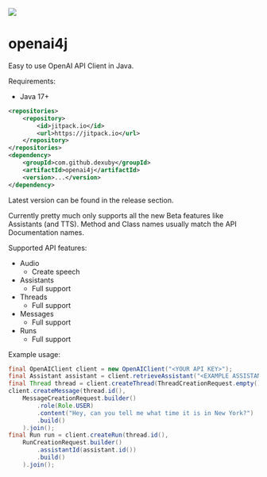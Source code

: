 [![](https://jitpack.io/v/dexuby/openai4j.svg)](https://jitpack.io/#dexuby/openai4j)
# openai4j
Easy to use OpenAI API Client in Java.

Requirements:
- Java 17+

```xml
<repositories>
    <repository>
        <id>jitpack.io</id>
        <url>https://jitpack.io</url>
    </repository>
</repositories>
<dependency>
    <groupId>com.github.dexuby</groupId>
    <artifactId>openai4j</artifactId>
    <version>...</version>
</dependency>
```
Latest version can be found in the release section.

Currently pretty much only supports all the new Beta features like Assistants (and TTS). Method and Class names usually match the API Documentation names.

Supported API features:
- Audio
  - Create speech
- Assistants
  - Full support
- Threads
  - Full support
- Messages
  - Full support
- Runs
  - Full support

Example usage:
```java
final OpenAIClient client = new OpenAIClient("<YOUR API KEY>");
final Assistant assistant = client.retrieveAssistant("<EXAMPLE ASSISTANT ID>").join();
final Thread thread = client.createThread(ThreadCreationRequest.empty()).join();
client.createMessage(thread.id(),
    MessageCreationRequest.builder()
        .role(Role.USER)
        .content("Hey, can you tell me what time it is in New York?")
        .build()
    ).join();
final Run run = client.createRun(thread.id(),
    RunCreationRequest.builder()
        .assistantId(assistant.id())
        .build()
    ).join();
```
